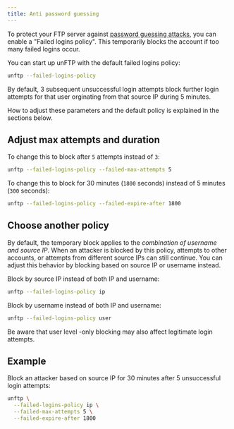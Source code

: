 ```yaml
---
title: Anti password guessing
---
```


To protect your FTP server against [password guessing attacks](https://en.wikipedia.org/wiki/Brute-force_attack), you can enable a "Failed logins policy".
This temporarily blocks the account if too many failed logins occur.

You can start up unFTP with the default failed logins policy:

```sh
unftp --failed-logins-policy
```

By default, 3 subsequent unsuccessful login attempts block further login attempts for that user orginating from that source IP during 5 minutes.

How to adjust these parameters and the default policy is explained in the sections below.

## Adjust max attempts and duration

To change this to block after `5` attempts instead of `3`:

```sh
unftp --failed-logins-policy --failed-max-attempts 5
```

To change this to block for 30 minutes (`1800` seconds) instead of 5 minutes (`300` seconds):

```sh
unftp --failed-logins-policy --failed-expire-after 1800
```

## Choose another policy

By default, the temporary block applies to the _combination of username and source IP_.
When an attacker is blocked by this policy, attempts to other accounts, or attempts from different source IPs can still continue.
You can adjust this behavior by blocking based on source IP or username instead.

Block by source IP instead of both IP and username:

```sh
unftp --failed-logins-policy ip
```

Block by username instead of both IP and username:

```sh
unftp --failed-logins-policy user
```

Be aware that user level -only blocking may also affect legitimate login attempts.

## Example

Block an attacker based on source IP for 30 minutes after 5 unsuccessful login attempts:

```sh
unftp \
  --failed-logins-policy ip \
  --failed-max-attempts 5 \
  --failed-expire-after 1800
```
